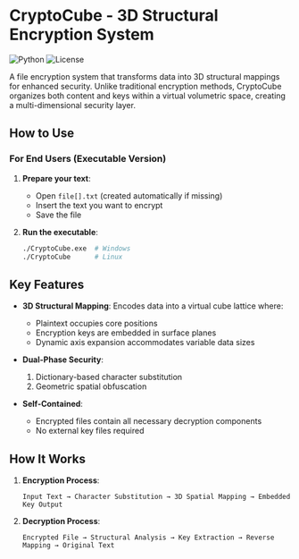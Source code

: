 # CryptoCube - 3D Structural Encryption System

![Python](https://img.shields.io/badge/Python-3.8+-blue.svg)
![License](https://img.shields.io/badge/License-MIT-green.svg)

A file encryption system that transforms data into 3D structural mappings for enhanced security. Unlike traditional encryption methods, CryptoCube organizes both content and keys within a virtual volumetric space, creating a multi-dimensional security layer.

## How to Use

### For End Users (Executable Version)
1. **Prepare your text**:
   - Open `file[].txt` (created automatically if missing)
   - Insert the text you want to encrypt
   - Save the file

2. **Run the executable**:
   ```bash
   ./CryptoCube.exe  # Windows
   ./CryptoCube      # Linux
   
## Key Features

- **3D Structural Mapping**: Encodes data into a virtual cube lattice where:
  - Plaintext occupies core positions
  - Encryption keys are embedded in surface planes
  - Dynamic axis expansion accommodates variable data sizes

- **Dual-Phase Security**:
  1. Dictionary-based character substitution
  2. Geometric spatial obfuscation

- **Self-Contained**:
  - Encrypted files contain all necessary decryption components
  - No external key files required

## How It Works

1. **Encryption Process**:
   ```plaintext
   Input Text → Character Substitution → 3D Spatial Mapping → Embedded Key Output
2. **Decryption Process**:
   ```plaintext
   Encrypted File → Structural Analysis → Key Extraction → Reverse Mapping → Original Text
